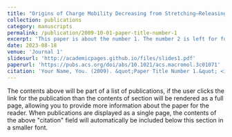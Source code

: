```yaml
---
title: "Origins of Charge Mobility Decreasing from Stretching–Releasing Cycles in Polymer Semiconductors"
collection: publications
category: manuscripts
permalink: /publication/2009-10-01-paper-title-number-1
excerpt: 'This paper is about the number 1. The number 2 is left for future work.'
date: 2023-08-18
venue: 'Journal 1'
slidesurl: 'http://academicpages.github.io/files/slides1.pdf'
paperurl: 'https://pubs.acs.org/doi/abs/10.1021/acs.macromol.3c01071'
citation: 'Your Name, You. (2009). &quot;Paper Title Number 1.&quot; <i>Journal 1</i>. 1(1).'
---
```


The contents above will be part of a list of publications, if the user clicks the link for the publication than the contents of section will be rendered as a full page, allowing you to provide more information about the paper for the reader. When publications are displayed as a single page, the contents of the above "citation" field will automatically be included below this section in a smaller font.
